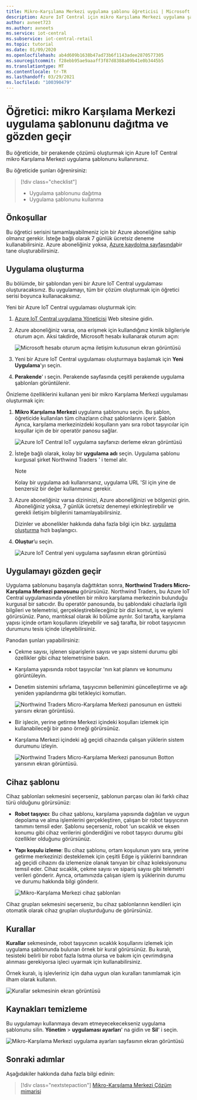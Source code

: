 ```yaml
---
title: Mikro-Karşılama Merkezi uygulama şablonu öğreticisi | Microsoft Docs
description: Azure IoT Central için mikro Karşılama Merkezi uygulama şablonuyla ilgili bir öğretici
author: avneet723
ms.author: avneets
ms.service: iot-central
ms.subservice: iot-central-retail
ms.topic: tutorial
ms.date: 01/09/2020
ms.openlocfilehash: ab4d609b1638b47ad73b6f1143adee2870577305
ms.sourcegitcommit: f28ebb95ae9aaaff3f87d8388a09b41e0b3445b5
ms.translationtype: MT
ms.contentlocale: tr-TR
ms.lasthandoff: 03/29/2021
ms.locfileid: "100390479"
---
```

# <a name="tutorial-deploy-and-walk-through-a-micro-fulfillment-center-application-template"></a>Öğretici: mikro Karşılama Merkezi uygulama şablonunu dağıtma ve gözden geçir

Bu öğreticide, bir perakende çözümü oluşturmak için Azure IoT Central mikro Karşılama Merkezi uygulama şablonunu kullanırsınız.

Bu öğreticide şunları öğrenirsiniz:

> [!div class="checklist"]
> * Uygulama şablonunu dağıtma
> * Uygulama şablonunu kullanma

## <a name="prerequisites"></a>Önkoşullar
Bu öğretici serisini tamamlayabilmeniz için bir Azure aboneliğine sahip olmanız gerekir. İsteğe bağlı olarak 7 günlük ücretsiz deneme kullanabilirsiniz. Azure aboneliğiniz yoksa, [Azure kaydolma sayfasında](https://aka.ms/createazuresubscription)bir tane oluşturabilirsiniz.

## <a name="create-an-application"></a>Uygulama oluşturma 
Bu bölümde, bir şablondan yeni bir Azure IoT Central uygulaması oluşturacaksınız. Bu uygulamayı, tüm bir çözüm oluşturmak için öğretici serisi boyunca kullanacaksınız.

Yeni bir Azure IoT Central uygulaması oluşturmak için:

1. [Azure IoT Central uygulama Yöneticisi](https://aka.ms/iotcentral) Web sitesine gidin.
1. Azure aboneliğiniz varsa, ona erişmek için kullandığınız kimlik bilgileriyle oturum açın. Aksi takdirde, Microsoft hesabı kullanarak oturum açın:

   ![Microsoft hesabı oturum açma iletişim kutusunun ekran görüntüsü](./media/tutorial-in-store-analytics-create-app/sign-in.png)

1. Yeni bir Azure IoT Central uygulaması oluşturmaya başlamak için **Yeni Uygulama**'yı seçin.

1. **Perakende**' ı seçin.  Perakende sayfasında çeşitli perakende uygulama şablonları görüntülenir.

Önizleme özelliklerini kullanan yeni bir mikro Karşılama Merkezi uygulaması oluşturmak için:  
1. **Mikro Karşılama Merkezi** uygulama şablonunu seçin. Bu şablon, öğreticide kullanılan tüm cihazların cihaz şablonlarını içerir. Şablon Ayrıca, karşılama merkezinizdeki koşulların yanı sıra robot taşıyıcılar için koşullar için de bir operatör panosu sağlar. 

    ![Azure IoT Central IoT uygulama sayfanızı derleme ekran görüntüsü](./media/tutorial-micro-fulfillment-center-app/iotc-retail-homepage-mfc.png)
    
1. İsteğe bağlı olarak, kolay bir **uygulama adı** seçin. Uygulama şablonu kurgusal şirket Northwind Traders ' i temel alır. 

    >[!NOTE]
    >Kolay bir uygulama adı kullanırsanız, uygulama URL 'SI için yine de benzersiz bir değer kullanmanız gerekir.

1. Azure aboneliğiniz varsa dizininizi, Azure aboneliğinizi ve bölgenizi girin. Aboneliğiniz yoksa, 7 günlük ücretsiz denemeyi etkinleştirebilir ve gerekli iletişim bilgilerini tamamlayabilirsiniz.  

    Dizinler ve abonelikler hakkında daha fazla bilgi için bkz. [uygulama oluşturma](../core/quick-deploy-iot-central.md) hızlı başlangıcı.

1. **Oluştur**’u seçin.

    ![Azure IoT Central yeni uygulama sayfasının ekran görüntüsü](./media/tutorial-micro-fulfillment-center-app/iotc-retail-create-app-mfc.png)

## <a name="walk-through-the-application"></a>Uygulamayı gözden geçir 

Uygulama şablonunu başarıyla dağıttıktan sonra, **Northwind Traders Micro-Karşılama Merkezi panosunu** görürsünüz. Northwind Traders, bu Azure IoT Central uygulamasında yönetilen bir mikro karşılama merkezinin bulunduğu kurgusal bir satıcıdır. Bu operatör panosunda, bu şablondaki cihazlarla ilgili bilgileri ve telemetrisi, gerçekleştirebileceğiniz bir dizi komut, iş ve eylemi görürsünüz. Pano, mantıksal olarak iki bölüme ayrılır. Sol tarafta, karşılama yapısı içinde ortam koşullarını izleyebilir ve sağ tarafta, bir robot taşıyıcının durumunu tesis içinde izleyebilirsiniz.  

Panodan şunları yapabilirsiniz:
   * Çekme sayısı, işlenen siparişlerin sayısı ve yapı sistemi durumu gibi özellikler gibi cihaz telemetrisine bakın.  
   * Karşılama yapısında robot taşıyıcılar 'nın kat planını ve konumunu görüntüleyin.
   * Denetim sistemini sıfırlama, taşıyıcının bellenimini güncelleştirme ve ağı yeniden yapılandırma gibi tetikleyici komutları.

     ![Northwind Traders Micro-Karşılama Merkezi panosunun en üstteki yarısını ekran görüntüsü.](./media/tutorial-micro-fulfillment-center-app/mfc-dashboard1.png)
   * Bir işlecin, yerine getirme Merkezi içindeki koşulları izlemek için kullanabileceği bir pano örneği görürsünüz. 
   * Karşılama Merkezi içindeki ağ geçidi cihazında çalışan yüklerin sistem durumunu izleyin.    

     ![Northwind Traders Micro-Karşılama Merkezi panosunun Botton yarısının ekran görüntüsü.](./media/tutorial-micro-fulfillment-center-app/mfc-dashboard2.png)

## <a name="device-template"></a>Cihaz şablonu
Cihaz şablonları sekmesini seçerseniz, şablonun parçası olan iki farklı cihaz türü olduğunu görürsünüz: 
   * **Robot taşıyıcı**: Bu cihaz şablonu, karşılama yapısında dağıtılan ve uygun depolama ve alma işlemlerini gerçekleştiren, çalışan bir robot taşıyıcının tanımını temsil eder. Şablonu seçerseniz, robot 'un sıcaklık ve eksen konumu gibi cihaz verilerini gönderdiğini ve robot taşıyıcı durumu gibi özellikler olduğunu görürsünüz. 
   * **Yapı koşulu izleme**: Bu cihaz şablonu, ortam koşulunun yanı sıra, yerine getirme merkezinizi desteklemek için çeşitli Edge iş yüklerini barındıran ağ geçidi cihazını da izlemenize olanak tanıyan bir cihaz koleksiyonunu temsil eder. Cihaz sıcaklık, çekme sayısı ve sipariş sayısı gibi telemetri verileri gönderir. Ayrıca, ortamınızda çalışan işlem iş yüklerinin durumu ve durumu hakkında bilgi gönderir. 

     ![Mikro-Karşılama Merkezi cihaz şablonları](./media/tutorial-micro-fulfillment-center-app/device-templates.png)

Cihaz grupları sekmesini seçerseniz, bu cihaz şablonlarının kendileri için otomatik olarak cihaz grupları oluşturduğunu de görürsünüz.

## <a name="rules"></a>Kurallar
**Kurallar** sekmesinde, robot taşıyıcının sıcaklık koşullarını izlemek için uygulama şablonunda bulunan örnek bir kural görürsünüz. Bu kuralı, tesisteki belirli bir robot fazla Isıtma olursa ve bakım için çevrimdışına alınması gerekiyorsa işleci uyarmak için kullanabilirsiniz. 

Örnek kuralı, iş işlevleriniz için daha uygun olan kuralları tanımlamak için ilham olarak kullanın.

![Kurallar sekmesinin ekran görüntüsü](./media/tutorial-micro-fulfillment-center-app/rules.png)

## <a name="clean-up-resources"></a>Kaynakları temizleme

Bu uygulamayı kullanmaya devam etmeyecekecekseniz uygulama şablonunu silin. **Yönetim**  >  **uygulaması ayarları**' na gidin ve **Sil**' i seçin.

![Mikro-Karşılama Merkezi uygulama ayarları sayfasının ekran görüntüsü](./media/tutorial-micro-fulfillment-center-app/delete.png)

## <a name="next-steps"></a>Sonraki adımlar

Aşağıdakiler hakkında daha fazla bilgi edinin:

> [!div class="nextstepaction"]
> [Mikro-Karşılama Merkezi Çözüm mimarisi](./architecture-micro-fulfillment-center.md)
